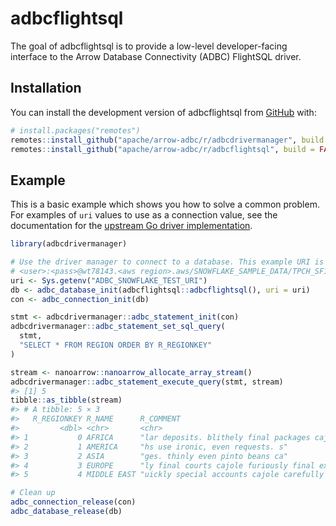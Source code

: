
<!---
  Licensed to the Apache Software Foundation (ASF) under one
  or more contributor license agreements.  See the NOTICE file
  distributed with this work for additional information
  regarding copyright ownership.  The ASF licenses this file
  to you under the Apache License, Version 2.0 (the
  "License"); you may not use this file except in compliance
  with the License.  You may obtain a copy of the License at
    http://www.apache.org/licenses/LICENSE-2.0
  Unless required by applicable law or agreed to in writing,
  software distributed under the License is distributed on an
  "AS IS" BASIS, WITHOUT WARRANTIES OR CONDITIONS OF ANY
  KIND, either express or implied.  See the License for the
  specific language governing permissions and limitations
  under the License.
-->
<!-- README.md is generated from README.Rmd. Please edit that file -->

# adbcflightsql

<!-- badges: start -->
<!-- badges: end -->

The goal of adbcflightsql is to provide a low-level developer-facing
interface to the Arrow Database Connectivity (ADBC) FlightSQL driver.

## Installation

You can install the development version of adbcflightsql from
[GitHub](https://github.com/) with:

``` r
# install.packages("remotes")
remotes::install_github("apache/arrow-adbc/r/adbcdrivermanager", build = FALSE)
remotes::install_github("apache/arrow-adbc/r/adbcflightsql", build = FALSE)
```

## Example

This is a basic example which shows you how to solve a common problem.
For examples of `uri` values to use as a connection value, see the
documentation for the [upstream Go driver
implementation](https://github.com/apache/arrow-adbc/blob/main/docs/source/driver/go/flightsql.rst#uri-format).

``` r
library(adbcdrivermanager)

# Use the driver manager to connect to a database. This example URI is
# <user>:<pass>@wt78143.<aws region>.aws/SNOWFLAKE_SAMPLE_DATA/TPCH_SF1?role=ACCOUNTADMIN
uri <- Sys.getenv("ADBC_SNOWFLAKE_TEST_URI")
db <- adbc_database_init(adbcflightsql::adbcflightsql(), uri = uri)
con <- adbc_connection_init(db)

stmt <- adbcdrivermanager::adbc_statement_init(con)
adbcdrivermanager::adbc_statement_set_sql_query(
  stmt,
  "SELECT * FROM REGION ORDER BY R_REGIONKEY"
)

stream <- nanoarrow::nanoarrow_allocate_array_stream()
adbcdrivermanager::adbc_statement_execute_query(stmt, stream)
#> [1] 5
tibble::as_tibble(stream)
#> # A tibble: 5 × 3
#>   R_REGIONKEY R_NAME      R_COMMENT
#>         <dbl> <chr>       <chr>
#> 1           0 AFRICA      "lar deposits. blithely final packages cajole. regula…
#> 2           1 AMERICA     "hs use ironic, even requests. s"
#> 3           2 ASIA        "ges. thinly even pinto beans ca"
#> 4           3 EUROPE      "ly final courts cajole furiously final excuse"
#> 5           4 MIDDLE EAST "uickly special accounts cajole carefully blithely cl…
```

``` r
# Clean up
adbc_connection_release(con)
adbc_database_release(db)
```
